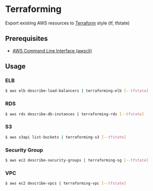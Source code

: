 # Terraforming

Export existing AWS resources to [Terraform](https://terraform.io/) style (tf, tfstate)

## Prerequisites

- [AWS Command Line Interface (awscli)](http://aws.amazon.com/cli/?nc2=h_ls)

## Usage

### ELB

```bash
$ aws elb describe-load-balancers | terraforming-elb [--tfstate]
```

### RDS

```bash
$ aws rds describe-db-instances | terraforming-rds [--tfstate]
```

### S3

```bash
$ aws s3api list-buckets | terraforming-s3 [--tfstate]
```

### Security Group

```bash
$ aws ec2 describe-security-groups | terraforming-sg [--tfstate]
```

### VPC

```bash
$ aws ec2 describe-vpcs | terraforming-vpc [--tfstate]
```
